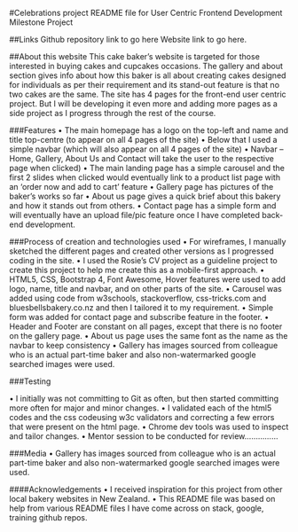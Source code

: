 #Celebrations project
README file for User Centric Frontend Development Milestone Project

##Links
Github repository link to go here
Website link to go here.

##About this website
This cake baker’s website is targeted for those interested in buying cakes and cupcakes occasions. The gallery and about section gives info about how this baker is all about creating cakes designed for individuals as per their requirement and its stand-out feature is that no two cakes are the same. The site has 4 pages for the front-end user centric project. But I will be developing it even more and adding more pages as a side project as I progress through the rest of the course.

###Features
•	The main homepage has a logo on the top-left and name and title top-centre (to appear on all 4 pages of the site)
•	Below that I used a simple navbar (which will also appear on all 4 pages of the site)
•	Navbar – Home, Gallery, About Us and Contact will take the user to the respective page when clicked)
•	The main landing page has a simple carousel and the first 2 slides when clicked would eventually link to a product list page with an ‘order now and add to cart’ feature
•	Gallery page has pictures of the baker’s works so far
•	About us page gives a quick brief about this bakery and how it stands out from others.
•	Contact page has a simple form and will eventually have an upload file/pic feature once I have completed back-end development.

###Process of creation and technologies used
•	For wireframes, I manually sketched the different pages and created other versions as I progressed coding in the site.
•	I used the Rosie’s CV project as a guideline project to create this project to help me create this as a mobile-first approach.
•	HTML5, CSS, Bootstrap 4, Font Awesome, Hover features were used to add logo, name, title and navbar, and on other parts of the site.
•	Carousel was added using code from w3schools, stackoverflow, css-tricks.com and bluesbellsbakery.co.nz and then I tailored it to my requirement.
•	Simple form was added for contact page and subscribe feature in the footer.
•	Header and Footer are constant on all pages, except that there is no footer on the gallery page.
•	About us page uses the same font as the name as the navbar to keep consistency
•	Gallery has images sourced from colleague who is an actual part-time baker and also non-watermarked google searched images were used.

###Testing

•	I initially was not committing to Git as often, but then started committing more often for major and minor changes.
•	I validated each of the html5 codes and the css codeusing w3c validators and correcting a few errors that were present on the html page.
•	Chrome dev tools was used to inspect and tailor changes.
•	Mentor session to be conducted for review……………

###Media
•	Gallery has images sourced from colleague who is an actual part-time baker and also non-watermarked google searched images were used.

####Acknowledgements
•	I received inspiration for this project from other local bakery websites in New Zealand.
•	This README file was based on help from various README files I have come across on stack, google, training github repos.
